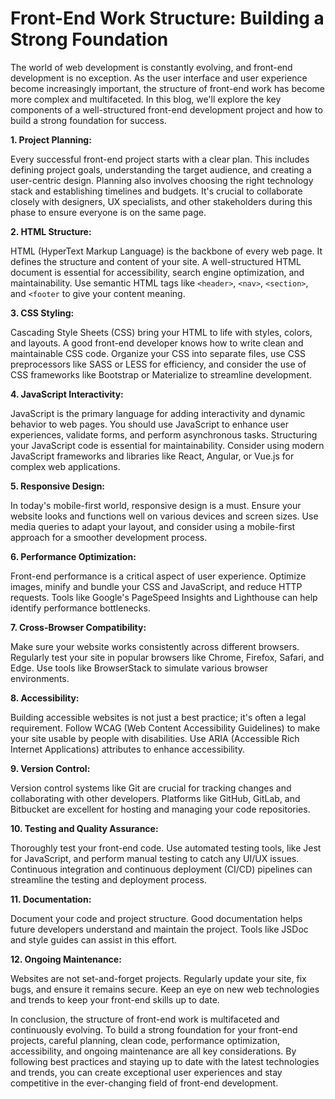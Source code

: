 # Front-End Work Structure: Building a Strong Foundation

The world of web development is constantly evolving, and front-end development is no exception. As the user interface and user experience become increasingly important, the structure of front-end work has become more complex and multifaceted. In this blog, we'll explore the key components of a well-structured front-end development project and how to build a strong foundation for success.

**1. Project Planning:**

Every successful front-end project starts with a clear plan. This includes defining project goals, understanding the target audience, and creating a user-centric design. Planning also involves choosing the right technology stack and establishing timelines and budgets. It's crucial to collaborate closely with designers, UX specialists, and other stakeholders during this phase to ensure everyone is on the same page.

**2. HTML Structure:**

HTML (HyperText Markup Language) is the backbone of every web page. It defines the structure and content of your site. A well-structured HTML document is essential for accessibility, search engine optimization, and maintainability. Use semantic HTML tags like `<header>`, `<nav>`, `<section>`, and `<footer` to give your content meaning.

**3. CSS Styling:**

Cascading Style Sheets (CSS) bring your HTML to life with styles, colors, and layouts. A good front-end developer knows how to write clean and maintainable CSS code. Organize your CSS into separate files, use CSS preprocessors like SASS or LESS for efficiency, and consider the use of CSS frameworks like Bootstrap or Materialize to streamline development.

**4. JavaScript Interactivity:**

JavaScript is the primary language for adding interactivity and dynamic behavior to web pages. You should use JavaScript to enhance user experiences, validate forms, and perform asynchronous tasks. Structuring your JavaScript code is essential for maintainability. Consider using modern JavaScript frameworks and libraries like React, Angular, or Vue.js for complex web applications.

**5. Responsive Design:**

In today's mobile-first world, responsive design is a must. Ensure your website looks and functions well on various devices and screen sizes. Use media queries to adapt your layout, and consider using a mobile-first approach for a smoother development process.

**6. Performance Optimization:**

Front-end performance is a critical aspect of user experience. Optimize images, minify and bundle your CSS and JavaScript, and reduce HTTP requests. Tools like Google's PageSpeed Insights and Lighthouse can help identify performance bottlenecks.

**7. Cross-Browser Compatibility:**

Make sure your website works consistently across different browsers. Regularly test your site in popular browsers like Chrome, Firefox, Safari, and Edge. Use tools like BrowserStack to simulate various browser environments.

**8. Accessibility:**

Building accessible websites is not just a best practice; it's often a legal requirement. Follow WCAG (Web Content Accessibility Guidelines) to make your site usable by people with disabilities. Use ARIA (Accessible Rich Internet Applications) attributes to enhance accessibility.

**9. Version Control:**

Version control systems like Git are crucial for tracking changes and collaborating with other developers. Platforms like GitHub, GitLab, and Bitbucket are excellent for hosting and managing your code repositories.

**10. Testing and Quality Assurance:**

Thoroughly test your front-end code. Use automated testing tools, like Jest for JavaScript, and perform manual testing to catch any UI/UX issues. Continuous integration and continuous deployment (CI/CD) pipelines can streamline the testing and deployment process.

**11. Documentation:**

Document your code and project structure. Good documentation helps future developers understand and maintain the project. Tools like JSDoc and style guides can assist in this effort.

**12. Ongoing Maintenance:**

Websites are not set-and-forget projects. Regularly update your site, fix bugs, and ensure it remains secure. Keep an eye on new web technologies and trends to keep your front-end skills up to date.

In conclusion, the structure of front-end work is multifaceted and continuously evolving. To build a strong foundation for your front-end projects, careful planning, clean code, performance optimization, accessibility, and ongoing maintenance are all key considerations. By following best practices and staying up to date with the latest technologies and trends, you can create exceptional user experiences and stay competitive in the ever-changing field of front-end development.
